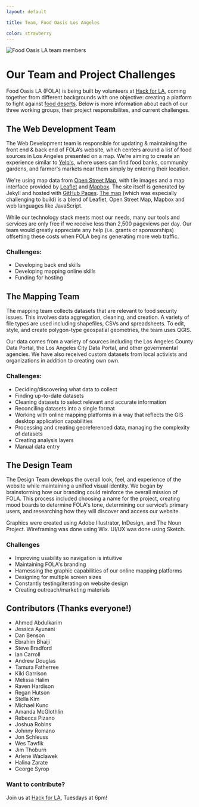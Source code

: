 ```yaml
---
layout: default

title: Team, Food Oasis Los Angeles

color: strawberry
---
```

![Food Oasis LA team members](/assets/images/pages/team.jpg)

# Our Team and Project Challenges

Food Oasis LA (FOLA) is being built by volunteers at [Hack for LA](http://www.hackforla.org/), coming together from different backgrounds with one objective: creating a platform to fight against [food deserts](https://en.wikipedia.org/wiki/Food_desert). Below is more information about each of our three working groups, their project responsibilites, and current challenges.

## The Web Development Team

The Web Development team is responsible for updating & maintaining the front end & back end of FOLA’s website, which centers around a list of food sources in Los Angeles presented on a map. We're aiming to create an experience similar to [Yelp's](https://www.yelp.com), where users can find food banks, community gardens, and farmer's markets near them simply by entering their location.
 
We're using map data from [Open Street Map](https://openstreetmap.org), with tile images and a map interface provided by [Leaflet](http://leafletjs.com) and [Mapbox](https://www.mapbox.com). The site itself is generated by Jekyll and hosted with [GitHub Pages](https://pages.github.com). [The map](/map) (which was especially challenging to build) is a blend of Leaflet, Open Street Map, Mapbox and web languages like JavaScript.

While our technology stack meets most our needs, many our tools and services are only free if we receive less than 2,500 pageviews per day. Our team would greatly appreciate any help (i.e. grants or sponsorships) offsetting these costs when FOLA begins generating more web traffic.
 
### Challenges:

* Developing back end skills
* Developing mapping online skills
* Funding for hosting


## The Mapping Team

The mapping team collects datasets that are relevant to food security issues. This involves data aggregation, cleaning, and creation. A variety of file types are used including shapefiles, CSVs and spreadsheets. To edit, style, and create polygon-type geospatial geometries, the team uses QGIS. 

Our data comes from a variety of sources including the Los Angeles County Data Portal, the Los Angeles City Data Portal, and other governmental agencies. We have also received custom datasets from local activists and organizations in addition to creating own own.

### Challenges: 

* Deciding/discovering what data to collect
* Finding up-to-date datasets
* Cleaning datasets to select relevant and accurate information
* Reconciling datasets into a single format
* Working with online mapping platforms in a way that reflects the GIS desktop application capabilities
* Processing and creating georeferenced data, managing the complexity of datasets
* Creating analysis layers
* Manual data entry


## The Design Team

The Design Team develops the overall look, feel, and experience of the website while maintaining a unified visual identity. We began by brainstorming how our branding could reinforce the overall mission of FOLA. This process included choosing a name for the project, creating mood boards to determine FOLA's tone, determining our service’s primary users, and researching how they will discover and access our website.

Graphics were created using Adobe Illustrator, InDesign, and The Noun Project. Wireframing was done using Wix. UI/UX was done using Sketch.

### Challenges

* Improving usability so navigation is intuitive
* Maintaining FOLA's branding
* Harnessing the graphic capabilities of our online mapping platforms
* Designing for multiple screen sizes
* Constantly testing/iterating on website design
* Creating outreach/marketing materials


## Contributors (Thanks everyone!)

* Ahmed Abdulkarim
* Jessica Ayunani
* Dan Benson
* Ebrahim Bhaiji
* Steve Bradford
* Ian Carroll
* Andrew Douglas
* Tamura Fatherree
* Kiki Garrison
* Melissa Halim
* Raven Hardison
* Regan Hutson
* Stella Kim
* Michael Kunc
* Amanda McGlothlin
* Rebecca Pizano
* Joshua Robins
* Johnny Romano
* Jon Schleuss
* Wes Tawfik
* Jim Thoburn
* Arlene Waclawek
* Halina Zarate
* George Syrop

### Want to contribute?
Join us at [Hack for LA](http://www.hackforla.org/), Tuesdays at 6pm!
